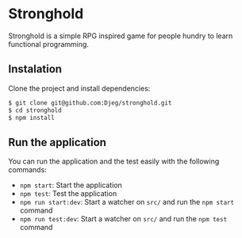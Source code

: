 # Stronghold

Stronghold is a simple RPG inspired game for people hundry to learn
functional programming.

## Instalation

Clone the project and install dependencies:

```bash
$ git clone git@github.com:Djeg/stronghold.git
$ cd stronghold
$ npm install
```

## Run the application

You can run the application and the test easily with the following commands:

- `npm start`: Start the application
- `npm test`: Test the application
- `npm run start:dev`: Start a watcher on `src/` and run the `npm start` command
- `npm run test:dev`: Start a watcher on `src/` and run the `npm test` command
